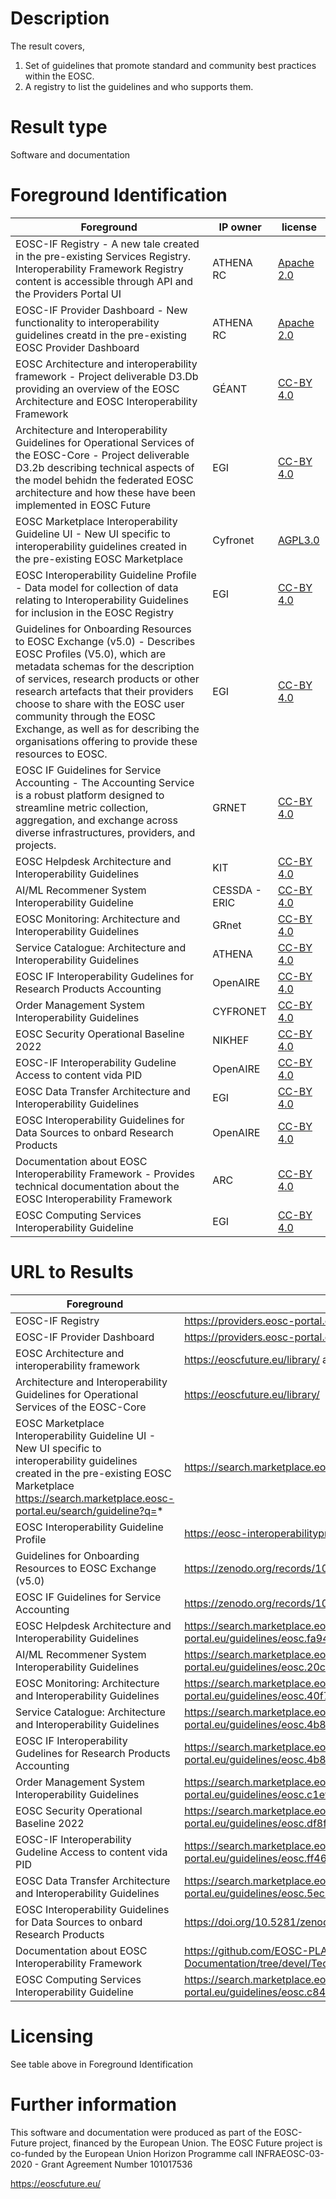 # Description

The result covers, 
  1. Set of guidelines that promote standard and community best practices within the EOSC.
  2. A registry to list the guidelines and who supports them. 

# Result type

Software and documentation 

# Foreground Identification

| Foreground | IP owner | license|
|------------|----------|--------|
|EOSC-IF Registry - A new tale created in the pre-existing Services Registry. Interoperability Framework Registry content is accessible through API and the Providers Portal UI |ATHENA RC|[Apache 2.0](https://www.apache.org/licenses/LICENSE-2.0)|
|EOSC-IF Provider Dashboard - New functionality to interoperability guidelines creatd in the pre-existing EOSC Provider Dashboard |ATHENA RC|[Apache 2.0](https://www.apache.org/licenses/LICENSE-2.0)|
|EOSC Architecture and interoperability framework - Project deliverable D3.Db providing an overview of the EOSC Architecture and EOSC Interoperability Framework |GÉANT|[CC-BY 4.0](https://creativecommons.org/licenses/by/4.0/deed.es)|
|Architecture and Interoperability Guidelines for Operational Services of the EOSC-Core - Project deliverable D3.2b describing technical aspects of the model behidn the federated EOSC architecture and how these have been implemented in EOSC Future|EGI|[CC-BY 4.0](https://creativecommons.org/licenses/by/4.0/deed.es)|
|EOSC Marketplace Interoperability Guideline UI - New UI specific to interoperability guidelines created in the pre-existing EOSC Marketplace |Cyfronet|[AGPL3.0](https://www.gnu.org/licenses/agpl-3.0.en.html)|
|EOSC Interoperability Guideline Profile - Data model for collection of data relating to Interoperability Guidelines for inclusion in the EOSC Registry |EGI|[CC-BY 4.0](https://creativecommons.org/licenses/by/4.0/deed.en)|
|Guidelines for Onboarding Resources to EOSC Exchange (v5.0) - Describes EOSC Profiles (V5.0), which are metadata schemas for the description of services, research products or other research artefacts that their providers choose to share with the EOSC user community through the EOSC Exchange, as well as for describing the organisations offering to provide these resources to EOSC.|EGI|[CC-BY 4.0](https://creativecommons.org/licenses/by/4.0/deed.en)|
|EOSC IF Guidelines for Service Accounting - The Accounting Service is a robust platform designed to streamline metric collection, aggregation, and exchange across diverse infrastructures, providers, and projects. |GRNET|[CC-BY 4.0](https://creativecommons.org/licenses/by/4.0/deed.en)|
|EOSC Helpdesk Architecture and Interoperability Guidelines |KIT|[CC-BY 4.0](https://creativecommons.org/licenses/by/4.0/deed.en)|
|AI/ML Recommener System Interoperability Guideline |CESSDA - ERIC |[CC-BY 4.0](https://creativecommons.org/licenses/by/4.0/deed.en)|
|EOSC Monitoring: Architecture and Interoperability Guidelines|GRnet|[CC-BY 4.0](https://creativecommons.org/licenses/by/4.0/deed.en)|
|Service Catalogue: Architecture and Interoperability Guidelines |ATHENA|[CC-BY 4.0](https://creativecommons.org/licenses/by/4.0/deed.en)|
|EOSC IF Interoperability Gudelines for Research Products Accounting |OpenAIRE|[CC-BY 4.0](https://creativecommons.org/licenses/by/4.0/deed.en)|
|Order Management System Interoperability Guidelines |CYFRONET|[CC-BY 4.0](https://creativecommons.org/licenses/by/4.0/deed.en)|
|EOSC Security Operational Baseline 2022 |NIKHEF|[CC-BY 4.0](https://creativecommons.org/licenses/by/4.0/deed.en)|
|EOSC-IF Interoperability Gudeline Access to content vida PID |OpenAIRE|[CC-BY 4.0](https://creativecommons.org/licenses/by/4.0/deed.en)|
|EOSC Data Transfer Architecture and Interoperability Guidelines |EGI|[CC-BY 4.0](https://creativecommons.org/licenses/by/4.0/deed.en)|
|EOSC Interoperability Guidelines for Data Sources to onbard Research Products|OpenAIRE|[CC-BY 4.0](https://creativecommons.org/licenses/by/4.0/deed.en)|
|Documentation about EOSC Interoperability Framework - Provides technical documentation about the EOSC Interoperability Framework|ARC|[CC-BY 4.0](https://creativecommons.org/licenses/by/4.0/deed.en)|
|EOSC Computing Services Interoperability Guideline |EGI|[CC-BY 4.0](https://creativecommons.org/licenses/by/4.0/deed.en)|

# URL to Results

| Foreground | URL|
|------------|----------|
|EOSC-IF Registry | https://providers.eosc-portal.eu/home|
|EOSC-IF Provider Dashboard | https://providers.eosc-portal.eu/home|
|EOSC Architecture and interoperability framework |https://eoscfuture.eu/library/ and https://cordis.europa.eu/project/id/101017536/results|
|Architecture and Interoperability Guidelines for Operational Services of the EOSC-Core | https://eoscfuture.eu/library/ |
|EOSC Marketplace Interoperability Guideline UI - New UI specific to interoperability guidelines created in the pre-existing EOSC Marketplace https://search.marketplace.eosc-portal.eu/search/guideline?q=*| https://search.marketplace.eosc-portal.eu/search/guideline?q=*|
|EOSC Interoperability Guideline Profile |https://eosc-interoperabilityprofile.readthedocs.io/en/latest/elements.html |
|Guidelines for Onboarding Resources to EOSC Exchange (v5.0) |https://zenodo.org/records/10621226|
|EOSC IF Guidelines for Service Accounting|https://zenodo.org/records/10843159|
|EOSC Helpdesk Architecture and Interoperability Guidelines | https://search.marketplace.eosc-portal.eu/guidelines/eosc.fa941127b3ace6ad90b2695db8d07531|
|AI/ML Recommener System Interoperability Guidelines| https://search.marketplace.eosc-portal.eu/guidelines/eosc.20cfa85315219f9151a280966d6fffff|
|EOSC Monitoring: Architecture and Interoperability Guidelines|https://search.marketplace.eosc-portal.eu/guidelines/eosc.40f7b33103fdaa1d384a477358acedcc|
|Service Catalogue: Architecture and Interoperability Guidelines|https://search.marketplace.eosc-portal.eu/guidelines/eosc.4b877037ed3f1354271ec4d17061447d|
|EOSC IF Interoperability Gudelines for Research Products Accounting |https://search.marketplace.eosc-portal.eu/guidelines/eosc.4b877037ed3f1354271ec4d17061447d|
|Order Management System Interoperability Guidelines|https://search.marketplace.eosc-portal.eu/guidelines/eosc.c1efa7ced16602193efe80952ab3a6c7|
|EOSC Security Operational Baseline 2022 |https://search.marketplace.eosc-portal.eu/guidelines/eosc.df8f717f77566b7adde87ede8f55b31d |
|EOSC-IF Interoperability Gudeline Access to content vida PID | https://search.marketplace.eosc-portal.eu/guidelines/eosc.ff460c57aefd0fc215e0083ed86fc36e|
|EOSC Data Transfer Architecture and Interoperability Guidelines| https://search.marketplace.eosc-portal.eu/guidelines/eosc.5ec6cc329c85806fd7234634d863e150|
|EOSC Interoperability Guidelines for Data Sources to onbard Research Products |https://doi.org/10.5281/zenodo.8362321|
|Documentation about EOSC Interoperability Framework |https://github.com/EOSC-PLATFORM/Software-Documentation/tree/devel/Technical%20Results/Interoperability%20Framework%20(Athena)|
|EOSC Computing Services Interoperability Guideline |https://search.marketplace.eosc-portal.eu/guidelines/eosc.c841bc077e5769fd477f59f98fe6986f|


# Licensing
See table above in Foreground Identification

# Further information
This software and documentation were produced as part of the EOSC-Future project, financed by the European Union.
The EOSC Future project is co-funded by the European Union Horizon Programme call INFRAEOSC-03-2020 - Grant Agreement Number 101017536

https://eoscfuture.eu/

